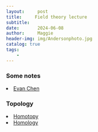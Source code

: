 ```yaml
---
layout:     post
title:     Field theory lecture
subtitle:   
date:       2024-06-08
author:     Maggie
header-img: img/Andersonphoto.jpg
catalog: true
tags:
    - 
---
```



### Some notes
<li>
<a href="https://maggiexheuw.github.io/Napkin.pdf">
Evan Chen 
</a></li>

### Topology

<li>
<a href="https://maggiexheuw.github.io/1_homotopy.pdf">
Homotopy 
</a></li>

<li>
<a href="https://maggiexheuw.github.io/1_homology.pdff">
Homology
</a></li>


